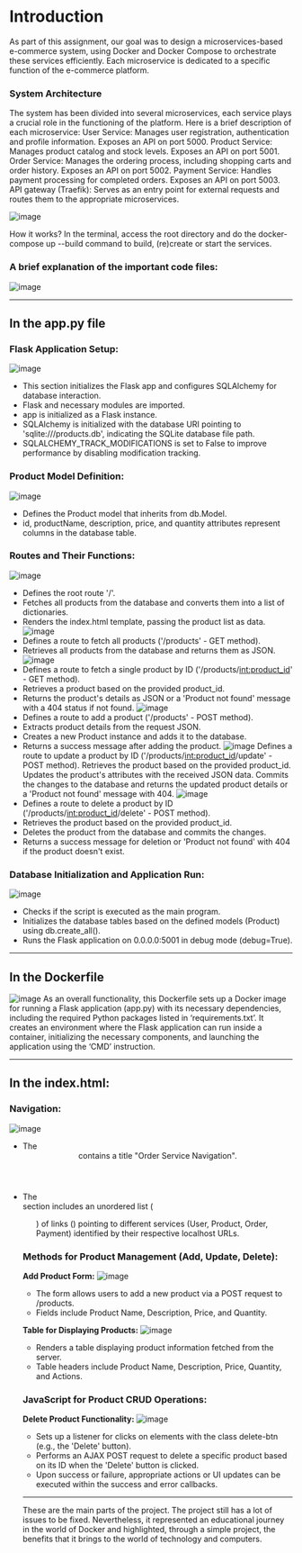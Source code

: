 # Introduction
As part of this assignment, our goal was to design a microservices-based e-commerce system, using Docker and Docker Compose to orchestrate these services efficiently. Each microservice is dedicated to a specific function of the e-commerce platform.

### System Architecture
The system has been divided into several microservices, each service plays a crucial role in the functioning of the platform. Here is a brief description of each microservice:
     User Service:
         Manages user registration, authentication and profile information.
         Exposes an API on port 5000.
     Product Service:
         Manages product catalog and stock levels.
         Exposes an API on port 5001.
     Order Service:
         Manages the ordering process, including shopping carts and order history.
         Exposes an API on port 5002.
     Payment Service:
         Handles payment processing for completed orders.
         Exposes an API on port 5003.
     API gateway (Traefik):
         Serves as an entry point for external requests and routes them to the appropriate microservices.

![image](https://github.com/saad-mhmd/Dockerized_Web_Server/assets/156656627/9c0f2597-c374-4692-a13e-369d532da0c3)

How it works?
In the terminal, access the root directory and do the docker-compose up --build command to build, (re)create or start the services.

### A brief explanation of the important code files:
![image](https://github.com/saad-mhmd/Dockerized_Web_Server/assets/156656627/a36a3253-69aa-4363-a864-e8ef8950aa52)

***

## In the app.py file
### Flask Application Setup:
![image](https://github.com/saad-mhmd/Dockerized_Web_Server/assets/156656627/c5266b8e-5d5e-4c8d-a5be-73260e653b6c)
* This section initializes the Flask app and configures SQLAlchemy for database interaction.
* Flask and necessary modules are imported.
* app is initialized as a Flask instance.
* SQLAlchemy is initialized with the database URI pointing to 'sqlite:///products.db', indicating the SQLite database file path.
* SQLALCHEMY_TRACK_MODIFICATIONS is set to False to improve performance by disabling modification tracking.

### Product Model Definition:
![image](https://github.com/saad-mhmd/Dockerized_Web_Server/assets/156656627/f96a8a01-bb89-42f9-9f0d-d8bf15c97b00)
* Defines the Product model that inherits from db.Model.
* id, productName, description, price, and quantity attributes represent columns in the database table.

### Routes and Their Functions:
![image](https://github.com/saad-mhmd/Dockerized_Web_Server/assets/156656627/638fb71c-f1bf-470a-bbc6-f67fa6889259)
* Defines the root route '/'.
* Fetches all products from the database and converts them into a list of dictionaries.
* Renders the index.html template, passing the product list as data.
![image](https://github.com/saad-mhmd/Dockerized_Web_Server/assets/156656627/47096568-73aa-4779-8570-7d204d0983ee)
* Defines a route to fetch all products ('/products' - GET method).
* Retrieves all products from the database and returns them as JSON.
![image](https://github.com/saad-mhmd/Dockerized_Web_Server/assets/156656627/9c1f0415-0df2-4a1b-9884-c9339da0bacc)
* Defines a route to fetch a single product by ID ('/products/<int:product_id>' - GET method).
* Retrieves a product based on the provided product_id.
* Returns the product's details as JSON or a 'Product not found' message with a 404 status if not found.
![image](https://github.com/saad-mhmd/Dockerized_Web_Server/assets/156656627/84e88166-1b74-42be-a191-3cc805afd4fd)
* Defines a route to add a product ('/products' - POST method).
* Extracts product details from the request JSON.
* Creates a new Product instance and adds it to the database.
* Returns a success message after adding the product.
![image](https://github.com/saad-mhmd/Dockerized_Web_Server/assets/156656627/c619b712-f4bb-4ac6-91d6-d4918e88cc9c)
Defines a route to update a product by ID ('/products/<int:product_id>/update' - POST method).
Retrieves the product based on the provided product_id.
Updates the product's attributes with the received JSON data.
Commits the changes to the database and returns the updated product details or a 'Product not found' message with 404.
![image](https://github.com/saad-mhmd/Dockerized_Web_Server/assets/156656627/586355da-a298-4b1c-8bf1-4e84a4a481ae)
* Defines a route to delete a product by ID ('/products/<int:product_id>/delete' - POST method).
* Retrieves the product based on the provided product_id.
* Deletes the product from the database and commits the changes.
* Returns a success message for deletion or 'Product not found' with 404 if the product doesn't exist.
### Database Initialization and Application Run:
![image](https://github.com/saad-mhmd/Dockerized_Web_Server/assets/156656627/5cf30b8b-cc74-4b65-ac6a-6ffe02975151)
* Checks if the script is executed as the main program.
* Initializes the database tables based on the defined models (Product) using db.create_all().
* Runs the Flask application on 0.0.0.0:5001 in debug mode (debug=True).

***

## In the Dockerfile
![image](https://github.com/saad-mhmd/Dockerized_Web_Server/assets/156656627/e8c257b8-8662-483b-88cb-6678be512fb1)
As an overall functionality, this Dockerfile sets up a Docker image for running a Flask application (app.py) with its necessary dependencies, including the required Python packages listed in ‘requirements.txt’. It creates an environment where the Flask application can run inside a container, initializing the necessary components, and launching the application using the ‘CMD’ instruction.

***

## In the index.html:
### Navigation:
![image](https://github.com/saad-mhmd/Dockerized_Web_Server/assets/156656627/858254bf-851e-4c95-9e8c-2f58afd4a525)
* The <header> contains a title "Order Service Navigation".
* The <nav> section includes an unordered list (<ul>) of links (<a>) pointing to different services (User, Product, Order, Payment) identified by their respective localhost URLs.

### Methods for Product Management (Add, Update, Delete):
**Add Product Form:**
![image](https://github.com/saad-mhmd/Dockerized_Web_Server/assets/156656627/7e5e39ec-130c-4fa1-9b34-282c207ef624)
* The form allows users to add a new product via a POST request to /products.
* Fields include Product Name, Description, Price, and Quantity.

**Table for Displaying Products:**
![image](https://github.com/saad-mhmd/Dockerized_Web_Server/assets/156656627/0262ea2f-ffe3-4d5b-8045-794dbc441abf)
* Renders a table displaying product information fetched from the server.
* Table headers include Product Name, Description, Price, Quantity, and Actions.

### JavaScript for Product CRUD Operations:
**Delete Product Functionality:**
![image](https://github.com/saad-mhmd/Dockerized_Web_Server/assets/156656627/3dfbfb6a-37de-4a4c-8557-9ad32b5b7b83)
* Sets up a listener for clicks on elements with the class delete-btn (e.g., the 'Delete' button).
* Performs an AJAX POST request to delete a specific product based on its ID when the 'Delete' button is clicked.
* Upon success or failure, appropriate actions or UI updates can be executed within the success and error callbacks.

***

These are the main parts of the project. The project still has a lot of issues to be fixed. Nevertheless, it represented an educational journey in the world of Docker and highlighted, through a simple project, the benefits that it brings to the world of technology and computers. 

